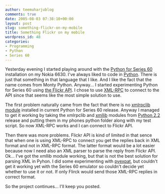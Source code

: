```yaml
---
author: teemuharjublog
comments: true
date: 2005-08-03 07:38:10+00:00
layout: post
slug: something-flickr-on-my-mobile
title: Something Flickr on my mobile
wordpress_id: 48
categories:
- Programming
- Python
- Series 60
---
```


Yesterday evening I started playing around with the [Python for Series 60](http://www.forum.nokia.com/main/1,6566,034-821,00.html) installation on my Nokia 6630. I've always liked to code in [Python](http://www.python.org). There is just that something in that language that I like. And I like the fact that the name comes from Monty Python. Anyway...  I started experimenting Python for Series 60 using [the Flickr API](http://www.flickr.com/services/api/). I chose to use [XML-RPC](http://www.xml-rpc.com/) to connect to the API since that seems like the most simple solution to use.

The first problem naturally came from the fact that there is no [xmlrpclib module](http://www.pythonware.com/products/xmlrpc/) installed in current Python for Series 60 release. Anyway I managed to get it working by taking the xmlrpclib and [xmllib](http://docs.python.org/lib/module-xmllib.html) modules from [Python 2.2](http://www.python.org/2.2.3/) release and putting them in my phones python folder along with my test script. So now XML-RPC works and I can connect to Flickr API.

Then there was more problems. Flickr API is kind of limited in that sence that when one is using XML-RPC to connect you get the replies back in XML format and not in XML-RPC format. The latter format would be a lot easier because now I need also an XML parser to parse the reply from Flickr API. Ok... I've got the xmllib module working, but that is not the best solution for parsing XML in Pyhon. I did some experimenting with [pyexpat](http://pdis.hiit.fi/pdis/download/pyexpat/), but couldn't get it working yet with the Series 60 emulator so couldn't decide yet whether to use it or not. If only Flirck would send those XML-RPC replies in correct format.

So the project continues... I'll keep you posted.
